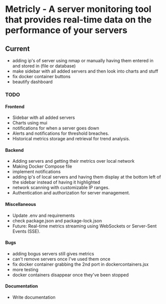 # Metricly - A server monitoring tool that provides real-time data on the performance of your servers

## Current

- adding ip's of server using nmap or manually having them entered in and stored in (file or database)
- make sidebar with all added servers and then look into charts and stuff
- fix docker container buttons
- beautify dashboard

### TODO

#### Frontend

- Sidebar with all added servers
- Charts using mui
- notifications for when a server goes down
- Alerts and notifications for threshold breaches.
- Historical metrics storage and retrieval for trend analysis.

#### Backend

- Adding servers and getting their metrics over local network
- Making Docker Compose file
- implement notifications
- adding ip's of local servers and having them display at the bottom left of the sidebar instead of having it highlighted
- network scanning with customizable IP ranges.
- Authentication and authorization for server management.

#### Miscellaneous

- Update .env and requirements
- check package.json and package-lock.json
- Future: Real-time metrics streaming using WebSockets or Server-Sent Events (SSE).

#### Bugs

- adding bogus servers still gives metrics
- can't remove servers once I've used them once
- fix docker container grabbing the 2nd port in dockercontainers.jsx
- more testing
- docker containers disappear once they've been stopped

#### Documentation

- Write documentation
